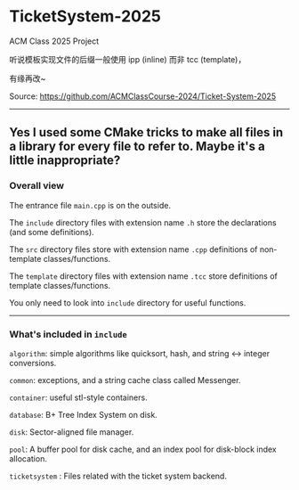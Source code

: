 # TicketSystem-2025
ACM Class 2025 Project

听说模板实现文件的后缀一般使用 ipp (inline) 而非 tcc (template)，

有缘再改~

Source: https://github.com/ACMClassCourse-2024/Ticket-System-2025

---
Yes I used some CMake tricks to make all files in a library for every file to refer to.
Maybe it's a little inappropriate?
---

### Overall view

The entrance file `main.cpp` is on the outside.

The `include` directory files with extension name `.h` store the declarations (and some definitions). 

The `src` directory files store with extension name `.cpp` definitions of non-template classes/functions.

The `template` directory files with extension name `.tcc` store definitions of template classes/functions.

You only need to look into `include` directory for useful functions.

---

### What's included in `include`

`algorithm`: simple algorithms like quicksort, hash, and string <-> integer conversions.

`common`: exceptions, and a string cache class called Messenger.

`container`: useful stl-style containers.

`database`: B+ Tree Index System on disk.

`disk`: Sector-aligned file manager.

`pool`: A buffer pool for disk cache, and an index pool for disk-block index allocation.

`ticketsystem` : Files related with the ticket system backend.